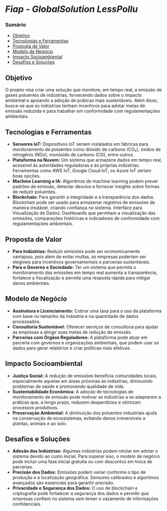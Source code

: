 # *Fiap - GlobalSolution LessPollu*

### Sumário
- [Objetivo](#objetivo)
- [Tecnologias e Ferramentas](#tecnologias-e-ferramentas)
- [Proposta de Valor](#proposta-de-valor)
- [Modelo de Negócio](#modelo-de-negócio)
- [Impacto Socioambiental](#impacto-socioambiental)
- [Desafios e Soluções](#desafios-e-soluções)

## Objetivo
O projeto visa criar uma solução que monitore, em tempo real, a emissão de gases poluentes de indústrias, fornecendo dados sobre o impacto ambiental e apoiando a adoção de práticas mais sustentáveis. Além disso, busca-se que as indústrias tenham incentivos para adotar metas de emissão reduzida e para trabalhar em conformidade com regulamentações ambientais.

## Tecnologias e Ferramentas
- **Sensores IoT:** Dispositivos IoT seriam instalados em fábricas para monitoramento de poluentes como dióxido de carbono (CO₂), óxidos de nitrogênio (NOx), monóxido de carbono (CO), entre outros.
- **Plataforma na Nuvem:** Um sistema que armazene dados em tempo real, acessível às autoridades reguladoras e às próprias indústrias. Ferramentas como AWS IoT, Google Cloud IoT, ou Azure IoT seriam boas opções.
- **Machine Learning e IA:** Algoritmos de machine learning podem prever padrões de emissão, detectar desvios e fornecer insights sobre formas de reduzir poluentes.
- **Blockchain:** Para garantir a integridade e a transparência dos dados. Blockchain pode ser usado para armazenar registros de emissões de maneira imutável, criando confiança no sistema.
Interface para Visualização de Dados: Dashboards que permitam a visualização das emissões, comparações históricas e indicadores de conformidade com regulamentações ambientais.

## Proposta de Valor
- **Para Indústrias:** Reduzir emissões pode ser economicamente vantajoso, pois além de evitar multas, as empresas poderiam ser elegíveis para incentivos governamentais e parcerias sustentáveis.
- **Para o Governo e Sociedade:** Ter um sistema que permita o monitoramento das emissões em tempo real aumenta a transparência, fortalece a fiscalização e permite uma resposta rápida para mitigar danos ambientais.
 
## Modelo de Negócio
- **Assinatura e Licenciamento:** Cobrar uma taxa para o uso da plataforma com base no tamanho da indústria e na quantidade de dados processados.
- **Consultoria Sustentável:** Oferecer serviços de consultoria para ajudar as empresas a atingir suas metas de redução de emissão.
- **Parcerias com Órgãos Reguladores:** A plataforma pode atuar em parceria com governos e organizações ambientais, que podem usar os dados para gerar relatórios e criar políticas mais efetivas.

## Impacto Socioambiental
- **Justiça Social:** A redução de emissões beneficia comunidades locais, especialmente aquelas em áreas próximas às indústrias, diminuindo problemas de saúde e promovendo qualidade de vida.
- **Sustentabilidade Econômica:** A adoção de tecnologias de monitoramento de emissão pode motivar as indústrias a se adaptarem a práticas que, a longo prazo, reduzem desperdícios e otimizam processos produtivos.
- **Preservação Ambiental:** A diminuição dos poluentes industriais ajuda na conservação de ecossistemas, evitando danos irreversíveis a plantas, animais e ao solo.

## Desafios e Soluções
- **Adesão das Indústrias:** Algumas indústrias podem relutar em adotar o sistema devido ao custo inicial. Para superar isso, o modelo de negócio pode incluir uma fase inicial gratuita ou com descontos em troca de parcerias.
- **Precisão dos Dados:** Emissões podem variar conforme o tipo de produção e a localização geográfica. Sensores calibrados e algoritmos avançados são essenciais para garantir precisão.
- **Privacidade e Segurança dos Dados:** O uso de blockchain e criptografia pode fortalecer a segurança dos dados e permitir que empresas confiem no sistema sem temer o vazamento de informações confidenciais.
